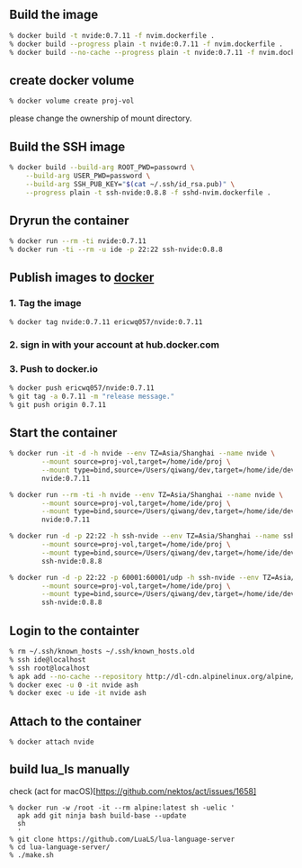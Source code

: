 ## Build the image

```sh
% docker build -t nvide:0.7.11 -f nvim.dockerfile .
% docker build --progress plain -t nvide:0.7.11 -f nvim.dockerfile .
% docker build --no-cache --progress plain -t nvide:0.7.11 -f nvim.dockerfile .
```

## create docker volume

```sh
% docker volume create proj-vol
```

please change the ownership of mount directory.

## Build the SSH image

```sh
% docker build --build-arg ROOT_PWD=passowrd \
	--build-arg USER_PWD=password \
	--build-arg SSH_PUB_KEY="$(cat ~/.ssh/id_rsa.pub)" \
	--progress plain -t ssh-nvide:0.8.8 -f sshd-nvim.dockerfile .
```

## Dryrun the container

```sh
% docker run --rm -ti nvide:0.7.11
% docker run -ti --rm -u ide -p 22:22 ssh-nvide:0.8.8
```

## Publish images to [docker](hub.docker.com)

### 1. Tag the image

```sh
% docker tag nvide:0.7.11 ericwq057/nvide:0.7.11
```

### 2. sign in with your account at hub.docker.com

### 3. Push to docker.io

```sh
% docker push ericwq057/nvide:0.7.11
% git tag -a 0.7.11 -m "release message."
% git push origin 0.7.11
```

## Start the container

```sh
% docker run -it -d -h nvide --env TZ=Asia/Shanghai --name nvide \
        --mount source=proj-vol,target=/home/ide/proj \
        --mount type=bind,source=/Users/qiwang/dev,target=/home/ide/develop \
        nvide:0.7.11

% docker run --rm -ti -h nvide --env TZ=Asia/Shanghai --name nvide \
        --mount source=proj-vol,target=/home/ide/proj \
        --mount type=bind,source=/Users/qiwang/dev,target=/home/ide/develop \
        nvide:0.7.11

% docker run -d -p 22:22 -h ssh-nvide --env TZ=Asia/Shanghai --name ssh-nvide \
        --mount source=proj-vol,target=/home/ide/proj \
        --mount type=bind,source=/Users/qiwang/dev,target=/home/ide/develop \
        ssh-nvide:0.8.8

% docker run -d -p 22:22 -p 60001:60001/udp -h ssh-nvide --env TZ=Asia/Shanghai --name ssh-nvide \
        --mount source=proj-vol,target=/home/ide/proj \
        --mount type=bind,source=/Users/qiwang/dev,target=/home/ide/develop \
        ssh-nvide:0.8.8
```

## Login to the containter

```sh
% rm ~/.ssh/known_hosts ~/.ssh/known_hosts.old
% ssh ide@localhost
% ssh root@localhost
% apk add --no-cache --repository http://dl-cdn.alpinelinux.org/alpine/edge/main ca-certificates curl
% docker exec -u 0 -it nvide ash
% docker exec -u ide -it nvide ash
```

## Attach to the container

```
% docker attach nvide
```

## build lua_ls manually

check (act for macOS)[https://github.com/nektos/act/issues/1658]

```
% docker run -w /root -it --rm alpine:latest sh -uelic '
  apk add git ninja bash build-base --update
  sh
  '
% git clone https://github.com/LuaLS/lua-language-server
% cd lua-language-server/
% ./make.sh
```
